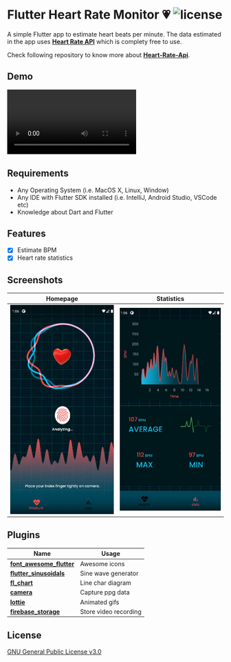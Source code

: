 # **Flutter Heart Rate Monitor :heartpulse:** ![license](https://img.shields.io/github/license/7-USH/Heart-Rate-Monitor)

A simple Flutter app to estimate heart beats per minute. The data estimated in the app uses [**Heart Rate API**](https://heart-rate-07.herokuapp.com/) which is complety free to use.

Check following repository to know more about [**Heart-Rate-Api**](https://github.com/7-USH/Heart-Rate-API).

## **Demo**
![demo](screenshots\demo.mp4)


## **Requirements**
- Any Operating System (i.e. MacOS X, Linux, Window)
- Any IDE with Flutter SDK installed (i.e. IntelliJ, Android Studio, VSCode etc)
- Knowledge about Dart and Flutter

## **Features**

- [x] Estimate BPM
- [x] Heart rate statistics 

## **Screenshots**

Homepage | Statistics
---|---
![ss2](screenshots\ss2.png) | ![ss1](screenshots\ss1.png)

## **Plugins**

Name | Usage
---|---
[**font_awesome_flutter**](https://pub.dev/packages/font_awesome_flutter) | Awesome icons
[**flutter_sinusoidals**](https://pub.dev/packages/flutter_sinusoidals) | Sine wave generator
[**fl_chart**](https://pub.dev/packages/fl_chart) | Line char diagram
[**camera**](https://pub.dev/packages/camera) | Capture ppg data
[**lottie**](https://pub.dev/packages/lottie) | Animated gifs
[**firebase_storage**](https://pub.dev/packages/firebase_storage) | Store video recording

## **License**

[GNU General Public License v3.0](https://github.com/7-USH/Heart-Rate-Monitor/blob/master/LICENSE)